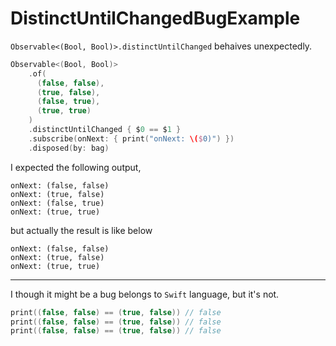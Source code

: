 # DistinctUntilChangedBugExample

`Observable<(Bool, Bool)>.distinctUntilChanged` behaives unexpectedly.

```Swift
Observable<(Bool, Bool)>
    .of(
      (false, false),
      (true, false),
      (false, true),
      (true, true)
    )
    .distinctUntilChanged { $0 == $1 }
    .subscribe(onNext: { print("onNext: \($0)") })
    .disposed(by: bag)
```

I expected the following output,

```
onNext: (false, false)
onNext: (true, false)
onNext: (false, true)
onNext: (true, true)
```

but actually the result is like below

```
onNext: (false, false)
onNext: (true, false)
onNext: (true, true)
```

---

I though it might be a bug belongs to `Swift` language, but it's not.

```Swift
print((false, false) == (true, false)) // false
print((false, false) == (true, false)) // false
print((false, false) == (true, false)) // false
```
